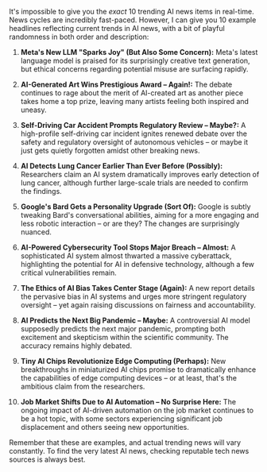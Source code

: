 It's impossible to give you the *exact* 10 trending AI news items in real-time.  News cycles are incredibly fast-paced.  However, I can give you 10 example headlines reflecting current trends in AI news, with a bit of playful randomness in both order and description:


1. **Meta's New LLM "Sparks Joy" (But Also Some Concern):**  Meta's latest language model is praised for its surprisingly creative text generation, but ethical concerns regarding potential misuse are surfacing rapidly.

2. **AI-Generated Art Wins Prestigious Award – Again!:** The debate continues to rage about the merit of AI-created art as another piece takes home a top prize, leaving many artists feeling both inspired and uneasy.

3. **Self-Driving Car Accident Prompts Regulatory Review – Maybe?:**  A high-profile self-driving car incident ignites renewed debate over the safety and regulatory oversight of autonomous vehicles – or maybe it just gets quietly forgotten amidst other breaking news.

4. **AI Detects Lung Cancer Earlier Than Ever Before (Possibly):** Researchers claim an AI system dramatically improves early detection of lung cancer, although further large-scale trials are needed to confirm the findings.

5. **Google's Bard Gets a Personality Upgrade (Sort Of):** Google is subtly tweaking Bard's conversational abilities, aiming for a more engaging and less robotic interaction – or are they? The changes are surprisingly nuanced.

6. **AI-Powered Cybersecurity Tool Stops Major Breach – Almost:** A sophisticated AI system almost thwarted a massive cyberattack, highlighting the potential for AI in defensive technology, although a few critical vulnerabilities remain.

7. **The Ethics of AI Bias Takes Center Stage (Again):** A new report details the pervasive bias in AI systems and urges more stringent regulatory oversight – yet again raising discussions on fairness and accountability.

8. **AI Predicts the Next Big Pandemic – Maybe:** A controversial AI model supposedly predicts the next major pandemic, prompting both excitement and skepticism within the scientific community.  The accuracy remains highly debated.

9. **Tiny AI Chips Revolutionize Edge Computing (Perhaps):**  New breakthroughs in miniaturized AI chips promise to dramatically enhance the capabilities of edge computing devices – or at least, that's the ambitious claim from the researchers.

10. **Job Market Shifts Due to AI Automation – No Surprise Here:**  The ongoing impact of AI-driven automation on the job market continues to be a hot topic, with some sectors experiencing significant job displacement and others seeing new opportunities.


Remember that these are examples, and actual trending news will vary constantly.  To find the very latest AI news, checking reputable tech news sources is always best.
